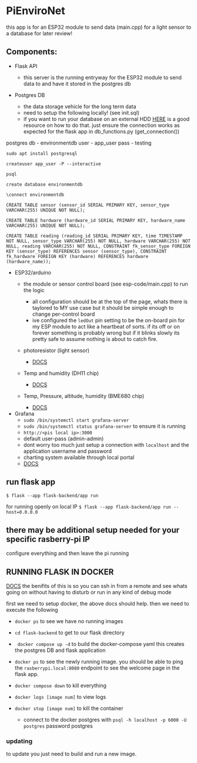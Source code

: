 # PiEnviroNet
this app is for an ESP32 module to send data (main.cpp) for a light sensor to a database for later review!

## Components:
- Flask API
    - this server is the running entryway for the ESP32 module to send data to and have it stored in the postgres db

- Postgres DB
    - the data storage vehicle for the long term data
    - need to setup the following locally! (see init.sql)
    - if you want to run your database on an external HDD [HERE](https://dba.stackexchange.com/questions/283845/postgresql-on-external-hd) is a good resource on how to do that. just ensure the connection works as expected for the flask app in db_functions.py (get_connection())

postgres db - environmentdb
user - app_user
pass - testing

 `sudo apt install postgresql`

 `createuser app_user -P --interactive`

 `psql`

 `create database environmentdb`

 `\connect environmentdb`

 `CREATE TABLE sensor (sensor_id SERIAL PRIMARY KEY, sensor_type VARCHAR(255) UNIQUE NOT NULL);`

 `CREATE TABLE hardware (hardware_id SERIAL PRIMARY KEY, hardware_name VARCHAR(255) UNIQUE NOT NULL);`

 `CREATE TABLE reading (reading_id SERIAL PRIMARY KEY, time TIMESTAMP NOT NULL, sensor_type VARCHAR(255) NOT NULL, hardware VARCHAR(255) NOT NULL, reading VARCHAR(255) NOT NULL, CONSTRAINT fk_sensor_type FOREIGN KEY (sensor_type) REFERENCES sensor (sensor_type), CONSTRAINT fk_hardware FOREIGN KEY (hardware) REFERENCES hardware (hardware_name));`

- ESP32/arduino
    - the module or sensor control board (see esp-code/main.cpp) to run the logic
        - all configuration should be at the top of the page, whats there is taylored to MY use case but it should be simple enough to change per-control board
        - ive configured the `ledOut` pin setting to be the on-board pin for my ESP module to act like a heartbeat of sorts. if its off or on forever something is probably wrong but if it blinks slowly its pretty safe to assume nothing is about to catch fire.
    - photoresistor (light sensor)
        - [DOCS](https://docs.sunfounder.com/projects/esp32-starter-kit/en/latest/arduino/basic_projects/ar_photoresistor.html)

    - Temp and humidity (DH11 chip)
        - [DOCS](https://docs.sunfounder.com/projects/esp32-starter-kit/en/latest/arduino/basic_projects/ar_dht11.html)
    - Temp, Pressure, altitude, humidity (BME680 chip)
        - [DOCS](https://randomnerdtutorials.com/esp32-bme680-sensor-arduino/)
- Grafana
    - `sudo /bin/systemctl start grafana-server`
    - `sudo /bin/systemctl status grafana-server` to ensure it is running
    - `http://<pis local ip>:3000`
    - default user-pass (admin-admin)
    - dont worry too much just setup a connection with `localhost` and the application username and password
    - charting system available through local portal 
    - [DOCS](https://raspberrytips.com/install-grafana-raspberry-pi/)



## run flask app
`$ flask --app flask-backend/app run`

for running openly on local IP
`$ flask --app flask-backend/app run --host=0.0.0.0`

## there may be additional setup needed for your specific rasberry-pi IP
 configure everything and then leave the pi running


 ## RUNNING FLASK IN DOCKER
  [DOCS](https://raspberrytips.com/docker-on-raspberry-pi/)
  the benifits of this is so you can ssh in from a remote and see whats going on without having to disturb or run in any kind of debug mode

  first we need to setup docker, the above docs should help. then we need to execute the following

  - `docker ps` to see we have no running images
  - `cd flask-backend` to get to our flask directory
  - ` docker compose up -d` to build the docker-compose yaml this creates the postgres DB and flask application
  - `docker ps` to see the newly running image. you should be able to ping the `rasberrypi.local:8080` endpoint to see the welcome page in the flask app.
  - `docker compose down` to kill everything

  - `docker logs [image num]` to view logs
  - `docker stop [image num]` to kill the container


    - connect to the docker postgres with `psql -h localhost -p 6000 -U postgres` password postgres

### updating 
to update you just need to build and run a new image.